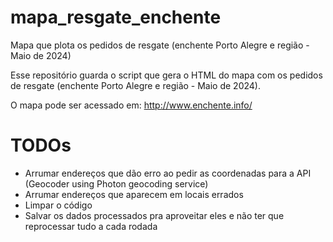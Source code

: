 #  mapa_resgate_enchente
Mapa que plota os pedidos de resgate (enchente Porto Alegre e região - Maio de 2024) 

Esse repositório guarda o script que gera o HTML do mapa com os pedidos de resgate (enchente Porto Alegre e região - Maio de 2024).

O mapa pode ser acessado em: http://www.enchente.info/

# TODOs
- Arrumar endereços que dão erro ao pedir as coordenadas para a API (Geocoder using Photon geocoding service)
- Arrumar endereços que aparecem em locais errados
- Limpar o código
- Salvar os dados processados pra aproveitar eles e não ter que reprocessar tudo a cada rodada